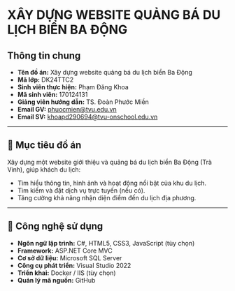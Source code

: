 #  XÂY DỰNG WEBSITE QUẢNG BÁ DU LỊCH BIỂN BA ĐỘNG

##  Thông tin chung
- **Tên đồ án:** Xây dựng website quảng bá du lịch biển Ba Động  
- **Mã lớp:** DK24TTC2  
- **Sinh viên thực hiện:** Phạm Đăng Khoa
- **Mã sinh viên:** 170124131
- **Giảng viên hướng dẫn:** TS. Đoàn Phước Miền
- **Email GV:** phuocmien@tvu.edu.vn
- **Email SV:** khoapd290694@tvu-onschool.edu.vn

---

## 🎯 Mục tiêu đồ án
Xây dựng một website giới thiệu và quảng bá du lịch biển Ba Động (Trà Vinh), giúp khách du lịch:
- Tìm hiểu thông tin, hình ảnh và hoạt động nổi bật của khu du lịch.  
- Tìm kiếm và đặt dịch vụ trực tuyến (nếu có).  
- Tăng cường khả năng nhận diện điểm đến du lịch địa phương.

---

## 🧩 Công nghệ sử dụng
- **Ngôn ngữ lập trình:** C#, HTML5, CSS3, JavaScript  (tùy chọn)
- **Framework:** ASP.NET Core MVC  
- **Cơ sở dữ liệu:** Microsoft SQL Server  
- **Công cụ phát triển:** Visual Studio 2022  
- **Triển khai:** Docker / IIS (tùy chọn)  
- **Quản lý mã nguồn:** GitHub  

